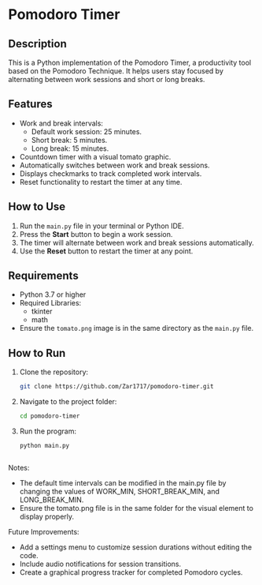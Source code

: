 # Pomodoro Timer

## Description
This is a Python implementation of the Pomodoro Timer, a productivity tool based on the Pomodoro Technique. It helps users stay focused by alternating between work sessions and short or long breaks.

## Features
- Work and break intervals:
  - Default work session: 25 minutes.
  - Short break: 5 minutes.
  - Long break: 15 minutes.
- Countdown timer with a visual tomato graphic.
- Automatically switches between work and break sessions.
- Displays checkmarks to track completed work intervals.
- Reset functionality to restart the timer at any time.

## How to Use
1. Run the `main.py` file in your terminal or Python IDE.
2. Press the **Start** button to begin a work session.
3. The timer will alternate between work and break sessions automatically.
4. Use the **Reset** button to restart the timer at any point.

## Requirements
- Python 3.7 or higher
- Required Libraries:
  - tkinter
  - math
- Ensure the `tomato.png` image is in the same directory as the `main.py` file.

## How to Run
1. Clone the repository:
   ```bash
   git clone https://github.com/Zar1717/pomodoro-timer.git
2. Navigate to the project folder:
   ```bash
   cd pomodoro-timer
3. Run the program:
   ```bash
   python main.py



Notes:

- The default time intervals can be modified in the main.py file by changing the values of WORK_MIN, SHORT_BREAK_MIN, and LONG_BREAK_MIN.
- Ensure the tomato.png file is in the same folder for the visual element to display properly.

Future Improvements:

- Add a settings menu to customize session durations without editing the code.
- Include audio notifications for session transitions.
- Create a graphical progress tracker for completed Pomodoro cycles.


